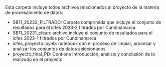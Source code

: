 Esta carpeta incluye todos archivos relacionados al proyecto de la materia de procesamiento de datos:

- SB11_20232_FILTRADO: Carpeta comprimida que incluye el conjunto de resultados para el icfes 2023-2 filtrados por Cundinamarca
- SB11_20231_clean: archivo incluye el conjunto de resultados para el icfes 2023-1 filtrados por Cundinamarca
- icfes_proyecto.ipynb: notebook con el proceso de limpiar, procesar y analizar los conjuntos de datos selecionados
- proyecto_final_PD: Contiene Introducción, analisis y conclusión de lo realizado en el proyecto
